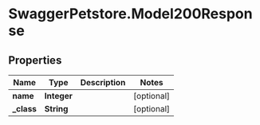 # SwaggerPetstore.Model200Response

## Properties
Name | Type | Description | Notes
------------ | ------------- | ------------- | -------------
**name** | **Integer** |  | [optional] 
**_class** | **String** |  | [optional] 


